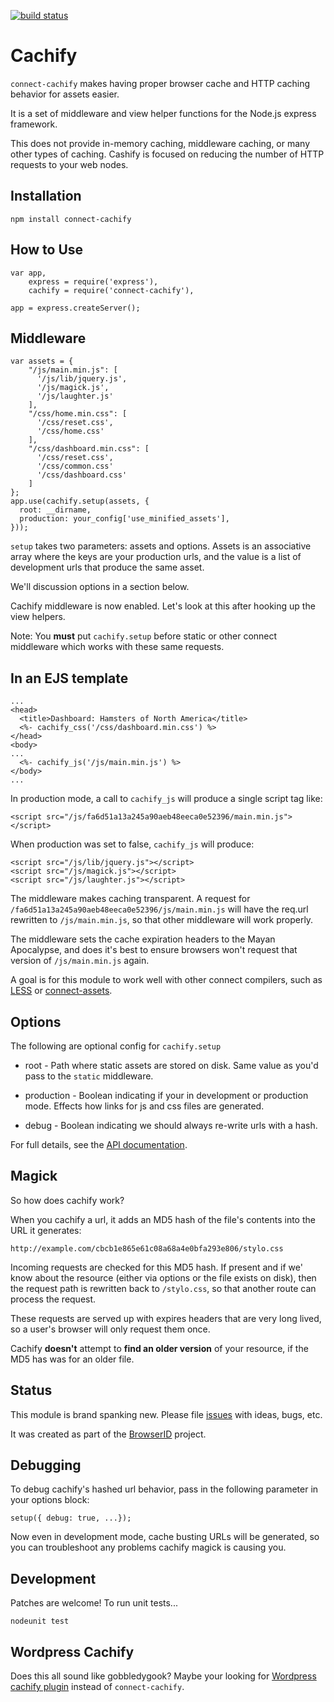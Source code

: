 [![build status](https://secure.travis-ci.org/mozilla/connect-cachify.png)](http://travis-ci.org/mozilla/connect-cachify)
# Cachify #
``connect-cachify`` makes having proper browser cache and HTTP caching
behavior for assets easier.

It is a set of middleware and view helper functions for the Node.js express framework.

This does not provide in-memory caching, middleware caching, or many other
types of caching. Cashify is focused on reducing the number of HTTP requests
to your web nodes.

## Installation ##

    npm install connect-cachify

## How to Use ##

    var app,
        express = require('express'),
        cachify = require('connect-cachify'),

    app = express.createServer();

## Middleware ##
    var assets = {
        "/js/main.min.js": [
          '/js/lib/jquery.js',
          '/js/magick.js',
          '/js/laughter.js'
        ],
        "/css/home.min.css": [
          '/css/reset.css',
          '/css/home.css'
        ],
        "/css/dashboard.min.css": [
          '/css/reset.css',
          '/css/common.css'
          '/css/dashboard.css'
        ]
    };
    app.use(cachify.setup(assets, {
      root: __dirname,
      production: your_config['use_minified_assets'],
    }));

``setup`` takes two parameters: assets and options. Assets is an associative
array where the keys are your production urls, and the value is a list of
development urls that produce the same asset.

We'll discussion options in a section below.

Cachify middleware is now enabled. Let's look at this after hooking up the view
helpers.

Note: You **must** put ``cachify.setup`` before static or other connect
middleware which works with these same requests.

## In an EJS template

    ...
    <head>
      <title>Dashboard: Hamsters of North America</title>
      <%- cachify_css('/css/dashboard.min.css') %>
    </head>
    <body>
    ...
      <%- cachify_js('/js/main.min.js') %>
    </body>
    ...

In production mode, a call to ``cachify_js`` will produce a single script tag
like:

    <script src="/js/fa6d51a13a245a90aeb48eeca0e52396/main.min.js"></script>

When production was set to false, ``cachify_js`` will produce:

    <script src="/js/lib/jquery.js"></script>
    <script src="/js/magick.js"></script>
    <script src="/js/laughter.js"></script>

The middleware makes caching transparent. A request for
``/fa6d51a13a245a90aeb48eeca0e52396/js/main.min.js`` will have the req.url
rewritten to ``/js/main.min.js``, so that other middleware will work properly.

The middleware sets the cache expiration headers to the Mayan Apocalypse, and
does it's best to ensure browsers won't request that version of
``/js/main.min.js`` again.

A goal is for this module to work well with other connect compilers, such as
[LESS](http://lesscss.org/) or
[connect-assets](https://github.com/TrevorBurnham/connect-assets).

## Options ##
The following are optional config for ``cachify.setup``

* root - Path where static assets are stored on disk. Same value as you'd pass
to the ``static`` middleware.

* production - Boolean indicating if your in development or production mode.
    Effects how links for js and css files are generated.

* debug - Boolean indicating we should always re-write urls with a hash.

For full details, see the [API documentation](docs/API.md).

## Magick ##
So how does cachify work?

When you cachify a url, it adds an MD5 hash of the file's contents into the URL
it generates:

    http://example.com/cbcb1e865e61c08a68a4e0bfa293e806/stylo.css

Incoming requests are checked for this MD5 hash. If present and if we' know
about the resource (either via options or the file exists on disk), then the
request path is rewritten back to ``/stylo.css``, so that another route can
process the request.

These requests are served up with expires headers that are very long lived, so a user's browser will only request them once.

Cachify **doesn't** attempt to **find an older version** of your resource,
if the MD5 has was for an older file.

## Status ##

This module is brand spanking new. Please file
[issues](https://github.com/mozilla/connect-cachify/issues) with ideas, bugs,
etc.

It was created as part of the [BrowserID](https://github.com/mozilla/browserid)
project.

## Debugging ##
To debug cachify's hashed url behavior, pass in the following parameter in
your options block:

    setup({ debug: true, ...});

Now even in development mode, cache busting URLs will be generated, so you
can troubleshoot any problems cachify magick is causing you.

## Development ##

Patches are welcome! To run unit tests...

    nodeunit test

## Wordpress Cachify ##
Does this all sound like gobbledygook? Maybe your looking for [Wordpress cachify plugin](http://wordpress.org/extend/plugins/cachify/) instead of ``connect-cachify``.
